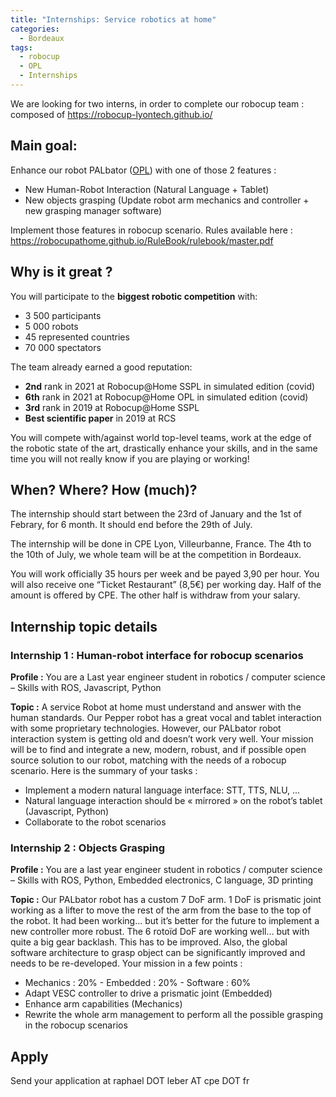 ```yaml
---
title: "Internships: Service robotics at home"
categories:
  - Bordeaux
tags:
  - robocup
  - OPL
  - Internships
---
```


We are looking for two interns, in order to complete our robocup team :
composed of <a href="https://robocup-lyontech.github.io/">https://robocup-lyontech.github.io/</a>

## __Main goal:__

Enhance our robot PALbator (<a href="https://robocup-lyontech.github.io/opl/">OPL</a>) with one of those 2 features :
- New Human-Robot Interaction (Natural Language + Tablet)
- New objects grasping (Update robot arm mechanics and controller + new grasping manager software)

Implement those features in robocup scenario. Rules available here :
<a href="https://robocupathome.github.io/RuleBook/rulebook/master.pdf">https://robocupathome.github.io/RuleBook/rulebook/master.pdf</a>


## __Why is it great ?__
You will participate to the __biggest robotic competition__ with:
- 3 500 participants
- 5 000 robots
- 45 represented countries
- 70 000 spectators

The team already earned a good reputation:
- __2nd__ rank in 2021 at Robocup@Home SSPL in simulated edition (covid)
- __6th__ rank in 2021 at Robocup@Home OPL in simulated edition (covid)
- __3rd__ rank in 2019 at Robocup@Home SSPL
- __Best scientific paper__ in 2019 at RCS

You will compete with/against world top-level teams, work at the edge of the robotic state of the art, drastically enhance your skills, and in the same time you will not really know if you are playing or working!

## __When? Where? How (much)?__

The internship should start between the 23rd of January and the 1st of Febrary, for 6 month. It should end before the
29th of July.

The internship will be done in CPE Lyon, Villeurbanne, France. The 4th to the 10th of July, we whole team will be at
the competition in Bordeaux.

You will work officially 35 hours per week and be payed 3,90 per hour. You will also receive one “Ticket Restaurant”
(8,5€) per working day. Half of the amount is offered by CPE. The other half is withdraw from your salary.

## __Internship topic details__

### __Internship 1 : Human-robot interface for robocup scenarios__

__Profile :__ You are a Last year engineer student in robotics / computer science – Skills with ROS, Javascript, Python

__Topic :__ A service Robot at home must understand and answer with the human standards. Our Pepper robot has a great vocal and tablet interaction with some proprietary technologies. However, our PALbator robot interaction system is getting old and doesn’t work very well. Your mission will be to find and integrate a new, modern, robust, and if possible open source solution to our robot, matching with the needs of a robocup scenario. Here is the summary of your tasks :
- Implement a modern natural language interface: STT, TTS, NLU, ...
- Natural language interaction should be « mirrored » on the robot’s tablet (Javascript, Python)
- Collaborate to the robot scenarios

### __Internship 2 : Objects Grasping__

__Profile :__ You are a last year engineer student in robotics / computer science – Skills with ROS, Python, Embedded
electronics, C language, 3D printing

__Topic :__ Our PALbator robot has a custom 7 DoF arm. 1 DoF is prismatic joint working as a lifter to move the rest of the
arm from the base to the top of the robot. It had been working... but it’s better for the future to implement a new controller more robust. The 6 rotoïd DoF are working well... but with quite a big gear backlash. This has to be improved. Also, the global software architecture to grasp object can be significantly improved and needs to be re-developed. Your mission in a few points :
- Mechanics : 20% - Embedded : 20% - Software : 60%
- Adapt VESC controller to drive a prismatic joint (Embedded)
- Enhance arm capabilities (Mechanics)
- Rewrite the whole arm management to perform all the possible grasping in the robocup scenarios

## __Apply__

Send your application at raphael DOT leber AT cpe DOT fr